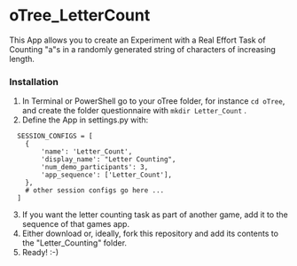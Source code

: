 # oTree_LetterCount
This App allows you to create an Experiment with a Real Effort Task of Counting "a"s in a randomly generated string of characters of increasing length.

### Installation

1. In Terminal or PowerShell go to your oTree folder, for instance ```cd oTree```, and create the folder questionnaire with ```mkdir Letter_Count``` .
2. Define the App in settings.py with:
~~~
  SESSION_CONFIGS = [
    {
        'name': 'Letter_Count',
        'display_name': "Letter Counting",
        'num_demo_participants': 3,
        'app_sequence': ['Letter_Count'],
    },
    # other session configs go here ...
  ]
~~~
3. If you want the letter counting task as part of another game, add it to the sequence of that games app.
4. Either download or, ideally, fork this repository and add its contents to the "Letter_Counting" folder.
5. Ready! :-)
